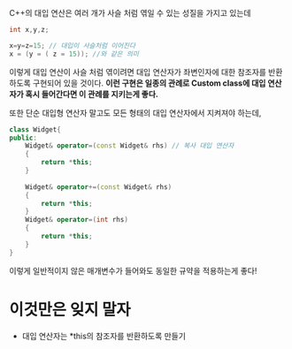 C++의 대입 연산은 여러 개가 사슬 처럼 엮일 수 있는 성질을 가지고 있는데
```c++
int x,y,z;

x=y=z=15; // 대입이 사슬처럼 이어진다
x = (y = ( z = 15)); //와 같은 의미
```

이렇게 대입 연산이 사슬 처럼 엮이려면 대입 연산자가 좌변인자에 대한 참조자를 반환하도록 구현되어 있을 것이다. **이런 구현은 일종의 관례로 Custom class에 대입 연산자가 혹시 들어간다면 이 관례를 지키는게 좋다.** 

또한 단순 대입형 연산자 말고도 모든 형태의 대입 연산자에서 지켜져야 하는데,

```c++
class Widget{
public:
	Widget& operator=(const Widget& rhs) // 복사 대입 연산자
	{
		return *this;
	}
	
	Widget& operator+=(const Widget& rhs)
	{
		return *this;
	}
	Widget& operator=(int rhs)
	{
		return *this;
	}
}
```

이렇게 일반적이지 않은 매개변수가 들어와도 동일한 규약을 적용하는게 좋다!

# 이것만은 잊지 말자
- 대입 연산자는 \*this의 참조자를 반환하도록 만들기